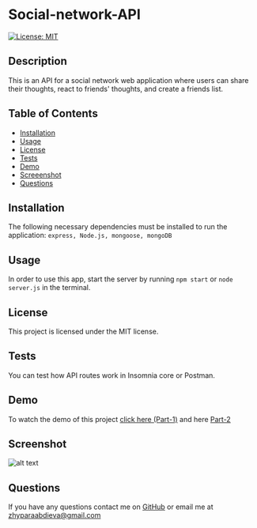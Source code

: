 # Social-network-API
  [![License: MIT](https://img.shields.io/badge/License-MIT-yellow.svg)](https://opensource.org/licenses/MIT)
  ## Description
  This is an API for a social network web application where users can share their thoughts, react to friends' thoughts, and create a friends list.
  ## Table of Contents
  * [Installation](#installation)
  * [Usage](#usage)
  * [License](#license)
  * [Tests](#tests)
  * [Demo](#demo)
  * [Screeenshot](#screenshot)
  * [Questions](#questions)
  ## Installation
  The following necessary dependencies must be installed to run the application: 
  ```express, Node.js, mongoose, mongoDB```
  ## Usage
  In order to use this app, start the server by running `npm start` or `node server.js` in the terminal.
  ## License
  This project is licensed under the MIT license.
  ## Tests 
  You can test how API routes work in Insomnia core or Postman.
  ## Demo
  To watch the demo of this project [click here (Part-1)](https://drive.google.com/file/d/1x3UrsbjkPCTkIWTM49OOGK5CC1KYzrHs/view ) and here [Part-2](https://drive.google.com/file/d/18Lrye0vmbQiJ-Nzc9E87nqvExxjflXO-/view)
  ## Screenshot
  ![alt text](https://raw.githubusercontent.com/jypara-git/social-network-API/main/utils/screenshot.png)
  ## Questions
  If you have any questions contact me on [GitHub](https://github.com/jypara-git)
  or email me at zhyparaabdieva@gmail.com
